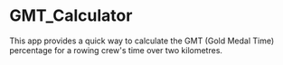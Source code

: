 GMT_Calculator
==============
This app provides a quick way to calculate the GMT (Gold Medal Time) percentage for a rowing crew's time over two kilometres.
